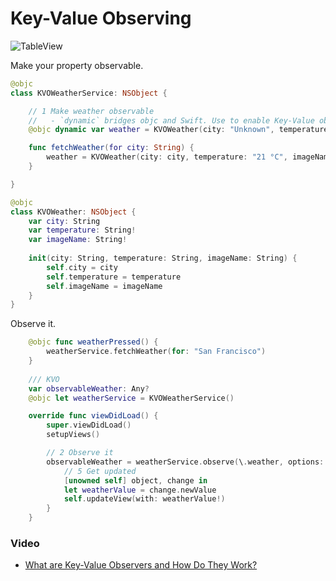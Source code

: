 # Key-Value Observing

![TableView](https://github.com/jrasmusson/swift-arcade/blob/master/CommunicationPatterns/images/kvo-demo.gif)

Make your property observable.

```swift
@objc
class KVOWeatherService: NSObject {

    // 1 Make weather observable
    //   - `dynamic` bridges objc and Swift. Use to enable Key-Value observing.
    @objc dynamic var weather = KVOWeather(city: "Unknown", temperature: "X °C", imageName: "moon")

    func fetchWeather(for city: String) {
        weather = KVOWeather(city: city, temperature: "21 °C", imageName: "sunset.fill")
    }

}

@objc
class KVOWeather: NSObject {
    var city: String
    var temperature: String!
    var imageName: String!
    
    init(city: String, temperature: String, imageName: String) {
        self.city = city
        self.temperature = temperature
        self.imageName = imageName
    }
}
```

Observe it.

```swift
    @objc func weatherPressed() {
        weatherService.fetchWeather(for: "San Francisco")
    }
    
    /// KVO
    var observableWeather: Any?
    @objc let weatherService = KVOWeatherService()

    override func viewDidLoad() {
        super.viewDidLoad()
        setupViews()

        // 2 Observe it
        observableWeather = weatherService.observe(\.weather, options: [.initial, .new]) {
            // 5 Get updated
            [unowned self] object, change in
            let weatherValue = change.newValue
            self.updateView(with: weatherValue!)
        }
    }
```

### Video

- [What are Key-Value Observers and How Do They Work?](https://www.youtube.com/watch?v=eOLb_Z1F4hk)

